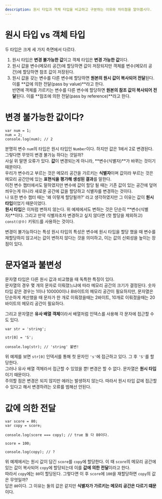 ```yaml
---
description: 원시 타입과 객체 타입을 비교하고 구분하는 이유와 차이점을 알아봅시다.
---
```


# 원시 타입 vs 객체 타입
두 타입은 크게 세 가지 측면에서 다르다. <br>
1. 원시 타입은 **변경 불가능한 값**이고 객체 타입은 **변경 가능한 값**이다.
2. 원시 값을 변수(메모리 공간)에 할당하면 값이 저장되지만 객체를 변수(메모리 공간)에 할당하면 참조 값이 저장된다.
3. 원시 값을 갖는 변수를 다른 변수에 할당하면 **원본의 원시 값이 복사되어 전달**된다. 이를 **값에 의한 전달(pass by value)**라고 한다. <br>
반면에 객체를 가르키는 변수를 다른 변수에 할당하면 **원본의 참조 값이 복사되어 전달**된다. 이를 **참조에 의한 전달(pass by reference)**라고 한다. <br>

# 변경 불가능한 값이다?
```
var num = 1;
num = 2;
console.log(num); // 2
```
분명히 변수 `num`의 타입은 원시 타입인 `Number`이다. 하지만 값은 1에서 2로 변경된다. 그렇다면 무엇이 변경 불가능 하다는 것일까? <br>
사실 위 말엔 오류가 있다. **값**이 변경되는게 아니라, **변수(식별자)**가 바뀌는 것이기 때문이다. <br>
우리가 변수라고 부르는 것은 메모리 공간을 가르키는 **식별자**이며 값이라 부르는 것은 메모리 공간안에 있는 **표현식을 평가해 생성된 결과**를 말한다. <br>
이전 변수 챕터에서도 말하였지만 변수에 값이 할당 될 때는 기존 값이 있는 공간에 덮어 씌우는게 아니라 새로운 공간에 값을 할당하고 식별자를 변경하는 것이다. <br>
나 또한 변수 챕터 때는 '왜 이렇게 할당될까?' 라고 생각하였지만 그 이유는 값이 **원시 타입**이었기 때문이었다. <br>
**원시 타입**은 이처럼 변하지 않는다. 위 예제에서도 변하는 것은 단순히 **변수(식별자)**이다. 그리고 만약 식별자조차 변경하고 싶지 않다면 (첫 할당을 제외하고) `const(상수)` 키워드를 사용하는 것이다. <br>

변경이 불가능하다는 특성 원시 타입의 특성은 변수에 원시 타입을 할당 했을 때 변수를 재할당하지 않고서는 값이 변하지 않다는 것을 의미하고, 이는 값의 신뢰성을 높이는 장점이 있다. <br>

# 문자열과 불변성
문자열 타입은 다른 원시 값과 비교했을 때 독특한 특징이 있다. <br>
문자열의 경우 몇 개의 문자로 이뤄졌느냐에 따라 메모리 공간의 크기가 결정된다. 숫자 타입 같은 경우는 1이나 100000이나 8바이트의 메모리 공간이 필요하지만, 문자열은 단순하게 계산했을 때 문자가 한 개로 이뤄졌을때는 2바이트, 10개로 이뤄졌을때는 20바이트의 메모리 공간이 필요하다. <br>

그리고 문자열은 **유사 배열 객체**이라서 배열처럼 인덱스를 사용해 각 문자에 접근할 수도 있다. <br>
```
var str = 'string';

str[0] = 'S';

console.log(str); // 'string' 불변!
```
위 예제를 보면 `str[0]` 인덱서를 통해 첫 문자인 `'s'`에 접근하고 있다. 그 후 `'S'`를 할당한다. <br>
그러나 유사 배열 객체라서 접근할 수 있었을 뿐! 변경은 할 수 없다. 문자열은 **원시 타입**이기 때문이다. <br>
주의할 점은 변경은 되지 않지만 에러는 발생하지 않는다. 따라서 원시 타입 값에 접근할 수 있다고 해서 변경하려는 오류를 범해선 안된다. <br>

# 값에 의한 전달
```
var score = 80;
var copy = score;

console.log(score === copy); // true 둘 다 80이다.

score = 100;

console.log(copy); // ?
```
위 예제에서는 원시 값이 담긴 `score`를 `copy`에 할당한다. 이 때 `score`의 메모리 공간에 있는 값이 복사되어 `copy`에 할당되는데 이를 **값에 의한 전달**이라고 한다. <br>
따라서 `copy`에는 `80`이 할당된다. 그렇다면 이 후 `score`에 `100`을 재할당하면 `copy`의 값은 무엇일까? <br>
답은 `80`이다. 그 이유는 둘의 값은 같지만 **식별자가 가르키는 메모리 공간은 다르기 떄문**이다. <br>


